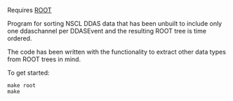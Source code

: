 Requires [ROOT](https://root.cern.ch/)

Program for sorting NSCL DDAS data that has been unbuilt to include only one ddaschannel per DDASEvent and the resulting ROOT tree is time ordered. 

The code has been written with the functionality to extract other data types from ROOT trees in mind. 

To get started:

    make root
    make
